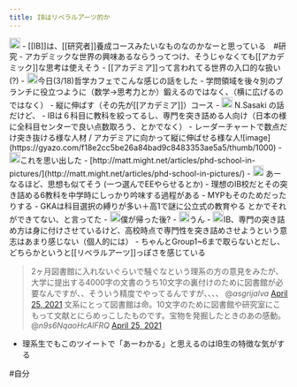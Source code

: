 ```yaml
---
title: IBはリベラルアーツ的か
---
```


<img src='https://scrapbox.io/api/pages/blu3mo-public/public/icon' alt='public.icon' height="19.5"/>
- [[IB]]は、[[研究者]]養成コースみたいなものなのかなーと思っている　#研究
    - アカデミックな世界の興味あるならうってつけ、そうじゃなくても[[アカデミック]]な思考は使えそう
    - [[アカデミア]]って言われてる世界の入口的な扱い(?)
- <img src='https://scrapbox.io/api/pages/blu3mo-public/axokxi/icon' alt='axokxi.icon' height="19.5"/>今日(3/18)哲学カフェでこんな感じの話をした
    - 学問領域を後々別のブランチに役立つように（数学→思考力とか）鍛えるのではなく、（横に広げるのではなく）
    - 縦に伸ばす（その先が[[アカデミア]]）コース
- <img src='https://scrapbox.io/api/pages/blu3mo-public/axokxi/icon' alt='axokxi.icon' height="19.5"/> N.Sasaki の話だけど、
    - IBは６科目に教科を絞ってるし、専門を突き詰める人向け（日本の様に全科目センターで良い点数取ろう、とかでなく）
        - レーダーチャートで数点だけ突き抜ける様な人材 / アカデミアに向かって縦に伸ばせる様な人![image](https://gyazo.com/f18e2cc5be26a84bad9c8483353ae5a5/thumb/1000)
        - <img src='https://scrapbox.io/api/pages/blu3mo-public/blu3mo/icon' alt='blu3mo.icon' height="19.5"/>これを思い出した
            - [http://matt.might.net/articles/phd-school-in-pictures/](http://matt.might.net/articles/phd-school-in-pictures/)
                - <img src='https://scrapbox.io/api/pages/blu3mo-public/axokxi/icon' alt='axokxi.icon' height="19.5"/> あーなるほど、思想も似てそう (一つ選んでEEやらせるとか)
    - 理想のIB校だとその突き詰める6教科を中学時にしっかり吟味する過程がある
        - MYPもそのためだったりする
    - GKAは科目選択の縛りが多い＋高1で謎に公立式の教育やる とかでそれができてない、と言ってた
    - <img src='https://scrapbox.io/api/pages/blu3mo-public/blu3mo/icon' alt='blu3mo.icon' height="19.5"/>僕が帰った後?
        - <img src='https://scrapbox.io/api/pages/blu3mo-public/axokxi/icon' alt='axokxi.icon' height="19.5"/>うん
    - <img src='https://scrapbox.io/api/pages/blu3mo-public/blu3mo/icon' alt='blu3mo.icon' height="19.5"/>IB、専門の突き詰め方は身に付けさせているけど、高校時点で専門性を突き詰めさせようという意志はあまり感じない（個人的には）
        - ちゃんとGroup1~6まで取らないとだし、どちらかというと[[リベラルアーツ]]っぽさを感じている


 > 
 > 2ヶ月図書館に入れないぐらいで騒ぐなという理系の方の意見をみたが、大学に提出する4000字の文書のうち10文字の裏付けのために図書館が必要なんですが、、そういう精度でやってるんですが、、、、
 > @*asgrijalva* [April 25, 2021](https://twitter.com/asgrijalva/status/1386164456963538945?ref_src=twsrc%5Etfw)
 > 文系にとって図書館は命。10文字のために図書館や研究室にこもって文献とにらめっこしたものです。宝物を発掘したときのあの感動。
 > @*n9s6NqaoHcAlFRQ* [April 25, 2021](https://twitter.com/n9s6NqaoHcAlFRQ/status/1386172626146500609?ref_src=twsrc%5Etfw)

* 理系生でもこのツイートで「あーわかる」と思えるのはIB生の特徴な気がする

\#自分
